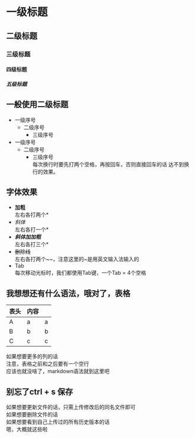 # 一级标题  
## 二级标题  
### 三级标题  
#### 四级标题  
##### 五级标题  


## 一般使用二级标题  
* 一级序号  
    * 二级序号  
        * 三级序号  
* 一级序号  
    * 二级序号  
        * 三级序号  
            每次换行时要先打两个空格，再按回车，否则直接回车的话
            达不到换行的效果。

## 字体效果  
* **加粗**  
    左右各打两个*
* *斜体*  
    左右各打一个*  
* ***斜体加加粗***  
    左右各打三个*  
* ~~删除线~~  
    左右各打两个~~，注意这里的~是用英文输入法输入的  
* Tab  
    每次移动光标时，我们都使用Tab键，一个Tab = 4个空格  

## 我想想还有什么语法，哦对了，表格  

| 表头 | 内容 | |
| --- | --- | --- |
| A | a | a |
| B | b | b |
| C | c | c | 

如果想要更多的列的话   
注意，表格之前和之后要有一个空行  
应该也就没啥了，markdown语法就到这里吧 

## 别忘了ctrl + s 保存  

如果想要更新文件的话，只需上传修改后的同名文件即可  
如果想要删除文件的话  
如果想要看到自己上传过的所有历史版本的话  
嗯，大概就这些啦 